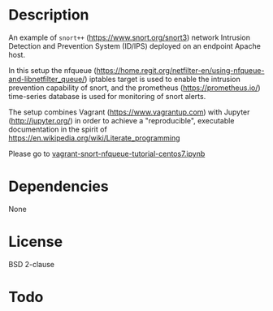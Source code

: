 # Description

An example of `snort++` (https://www.snort.org/snort3) network Intrusion Detection and Prevention System (ID/IPS) deployed on an endpoint Apache host.

In this setup the nfqueue (https://home.regit.org/netfilter-en/using-nfqueue-and-libnetfilter_queue/) iptables target is used to enable the intrusion prevention capability of snort, and the prometheus (https://prometheus.io/) time-series database is used for monitoring of snort alerts.

The setup combines Vagrant (https://www.vagrantup.com) with Jupyter (http://jupyter.org/) in order to
achieve a "reproducible", executable documentation in the spirit of https://en.wikipedia.org/wiki/Literate_programming

Please go to [vagrant-snort-nfqueue-tutorial-centos7.ipynb](ipynb/vagrant-snort-nfqueue-tutorial-centos7.ipynb)


# Dependencies

None


# License

BSD 2-clause


# Todo
